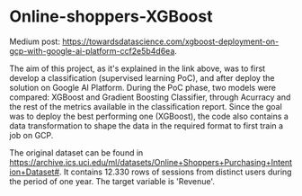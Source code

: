# Online-shoppers-XGBoost

Medium post: https://towardsdatascience.com/xgboost-deployment-on-gcp-with-google-ai-platform-ccf2e5b4d6ea.

The aim of this project, as it's explained in the link above, was to first develop a classification (supervised learning PoC), and after deploy the solution on Google AI Platform.
During the PoC phase, two models were compared: XGBoost and Gradient Boosting Classifier, through Acurracy and the rest of the metrics available in the classification report.
Since the goal was to deploy the best performing one (XGBoost), the code also contains a data transformation to shape the data in the required format to first train a job on GCP.

The original dataset can be found in https://archive.ics.uci.edu/ml/datasets/Online+Shoppers+Purchasing+Intention+Dataset#. It contains 12.330 rows of sessions from distinct users during the period of one year. The target variable is 'Revenue'. 


